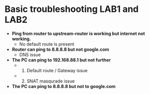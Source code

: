 # Basic troubleshooting LAB1 and LAB2

- **Ping from router to upstream-router is working but internet not working.**
    - No default route is present
- **Router can ping to 8.8.8.8 but not google.com**
    - DNS issue
- **The PC can ping to 192.168.88.1 but not further**
    - 1. Default route / Gateway issue
    - 2. SNAT masqurade issue
- **The PC can ping to 8.8.8.8 but not to google.com**

